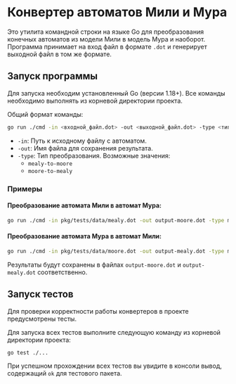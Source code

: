 # Конвертер автоматов Мили и Мура

Это утилита командной строки на языке Go для преобразования конечных автоматов из модели Мили в модель Мура и наоборот. Программа принимает на вход файл в формате `.dot` и генерирует выходной файл в том же формате.

## Запуск программы

Для запуска необходим установленный Go (версии 1.18+). Все команды необходимо выполнять из корневой директории проекта.

Общий формат команды:
```sh
go run ./cmd -in <входной_файл.dot> -out <выходной_файл.dot> -type <тип_преобразования>
```
- `-in`: Путь к исходному файлу с автоматом.
- `-out`: Имя файла для сохранения результата.
- `-type`: Тип преобразования. Возможные значения:
    - `mealy-to-moore`
    - `moore-to-mealy`

### Примеры

#### Преобразование автомата Мили в автомат Мура:
```sh
go run ./cmd -in pkg/tests/data/mealy.dot -out output-moore.dot -type mealy-to-moore
```

#### Преобразование автомата Мура в автомат Мили:
```sh
go run ./cmd -in pkg/tests/data/moore.dot -out output-mealy.dot -type moore-to-mealy
```
Результаты будут сохранены в файлах `output-moore.dot` и `output-mealy.dot` соответственно.

## Запуск тестов

Для проверки корректности работы конвертеров в проекте предусмотрены тесты.

Для запуска всех тестов выполните следующую команду из корневой директории проекта:
```sh
go test ./...
```
При успешном прохождении всех тестов вы увидите в консоли вывод, содержащий `ok` для тестового пакета.